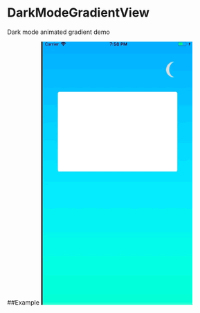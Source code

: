 # DarkModeGradientView
Dark mode animated gradient demo 

##Example
![Alt Text](https://github.com/DavidPerezP124/Images_examples/blob/master/darkModeGIF.gif)
